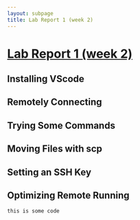 ```yaml
---
layout: subpage
title: Lab Report 1 (week 2)
---
```


# [Lab Report 1 (week 2)](index.md)


## Installing VScode
## Remotely Connecting
## Trying Some Commands
## Moving Files with scp
## Setting an SSH Key
## Optimizing Remote Running

`this is some code`

